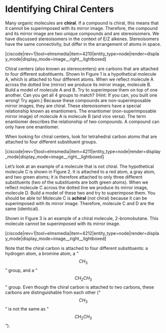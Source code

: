 # Identifying Chiral Centers

Many organic molecules are **chiral**. If a compound is chiral, this means that it cannot be superimposed with its mirror image. Therefore, the compound and its mirror image are two unique compounds and are stereoisomers. We have discussed stereoisomers in the context of E/Z alkenes. Stereoisomers have the same connectivity, but differ in the arrangement of atoms in space.

[ciscode|rev=1|tool=elmsmedia|item=4210|entity_type=node|render=display_mode|display_mode=image__right__lightboxed]

Chiral centers (also known as stereocenters) are carbons that are attached to four different substituents. Shown In Figure 1 is a hypothetical molecule A, which is attached to four different atoms. When we reflect molecule A across the dotted line (mirror) we produce its mirror image, molecule B. Build a model of molecule A and B. Try to superimpose them on top of one another. Can you get all 4 groups to match? (Hint: If you can, you built one wrong! Try again.) Because these compounds are non-superimposable mirror images, they are chiral. These stereoisomers have a special relationship known as enantiomers. The enantiomer (non-superimposable mirror image) of molecule A is molecule B (and vice versa). The term enantiomer describes the relationship of two compounds. A compound can only have one enantiomer.

When looking for chiral centers, look for tetrahedral carbon atoms that are attached to four different substituent groups.

[ciscode|rev=1|tool=elmsmedia|item=4211|entity_type=node|render=display_mode|display_mode=image__right__lightboxed]

Let’s look at an example of a molecule that is not chiral. The hypothetical molecule C is shown in Figure 2. It is attached to a red atom, a gray atom, and two green atoms; it is therefore attached to only three different substituents (two of the substituents are both green atoms). When we reflect molecule C across the dotted line we produce its mirror image, molecule D. Build a model of these two and try to superimpose them. You should be able to! Molecule C is **achiral** (not chiral) because it can be superimposed with its mirror image. Therefore, molecule C and D are the same (identical).

Shown in Figure 3 is an example of a chiral molecule, 2-bromobutane. This molecule cannot be superimposed with its mirror image.

[ciscode|rev=1|tool=elmsmedia|item=4212|entity_type=node|render=display_mode|display_mode=image__right__lightboxed]


Note that the chiral carbon is attached to four different substituents: a hydrogen atom, a bromine atom, a “$$CH_3$$” group, and a “$$CH_2CH_3$$" group. Even though the chiral carbon is attached to two carbons, these carbons are distinguishable from each other (“$$CH_3$$” is not the same as “$$CH_2CH_3$$”).